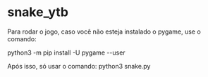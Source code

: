 # snake_ytb

Para rodar o jogo, caso você não esteja instalado o pygame, use o comando:

python3 -m pip install -U pygame --user

Após isso, só usar o comando:
python3 snake.py
